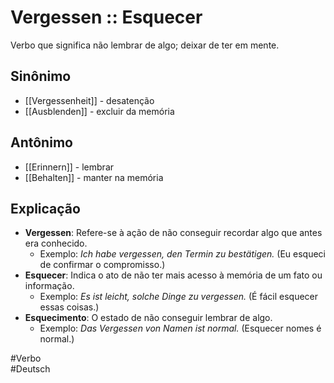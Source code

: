 # Vergessen :: Esquecer
<!--SR:!2024-11-05,1,230-->
Verbo que significa não lembrar de algo; deixar de ter em mente.

## Sinônimo
- [[Vergessenheit]] - desatenção  
- [[Ausblenden]] - excluir da memória  

## Antônimo
- [[Erinnern]] - lembrar  
- [[Behalten]] - manter na memória  

## Explicação
- **Vergessen**: Refere-se à ação de não conseguir recordar algo que antes era conhecido.
  - Exemplo: *Ich habe vergessen, den Termin zu bestätigen.* (Eu esqueci de confirmar o compromisso.)
- **Esquecer**: Indica o ato de não ter mais acesso à memória de um fato ou informação.
  - Exemplo: *Es ist leicht, solche Dinge zu vergessen.* (É fácil esquecer essas coisas.)
- **Esquecimento**: O estado de não conseguir lembrar de algo.
  - Exemplo: *Das Vergessen von Namen ist normal.* (Esquecer nomes é normal.)

#Verbo  
#Deutsch